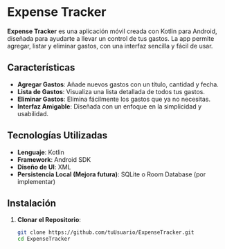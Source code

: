 # Expense Tracker

**Expense Tracker** es una aplicación móvil creada con Kotlin para Android, diseñada para ayudarte a llevar un control de tus gastos. La app permite agregar, listar y eliminar gastos, con una interfaz sencilla y fácil de usar.

## Características

- **Agregar Gastos**: Añade nuevos gastos con un título, cantidad y fecha.
- **Lista de Gastos**: Visualiza una lista detallada de todos tus gastos.
- **Eliminar Gastos**: Elimina fácilmente los gastos que ya no necesitas.
- **Interfaz Amigable**: Diseñada con un enfoque en la simplicidad y usabilidad.

## Tecnologías Utilizadas

- **Lenguaje**: Kotlin
- **Framework**: Android SDK
- **Diseño de UI**: XML
- **Persistencia Local (Mejora futura)**: SQLite o Room Database (por implementar)

## Instalación

1. **Clonar el Repositorio**:
   ```bash
   git clone https://github.com/tuUsuario/ExpenseTracker.git
   cd ExpenseTracker
